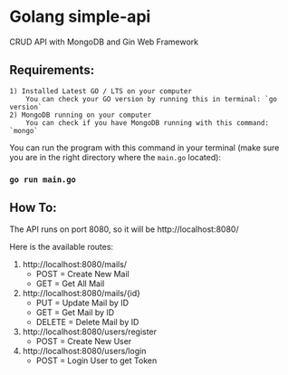 # Golang simple-api
CRUD API with MongoDB and Gin Web Framework
## Requirements:
    1) Installed Latest GO / LTS on your computer
        You can check your GO version by running this in terminal: `go version`
    2) MongoDB running on your computer
        You can check if you have MongoDB running with this command: `mongo`

You can run the program with this command in your terminal (make sure you are in the right directory where the `main.go` located):
### `go run main.go`

## How To:
The API runs on port 8080, so it will be http://localhost:8080/

Here is the available routes:
1) http://localhost:8080/mails/
    - POST = Create New Mail
    - GET = Get All Mail
2) http://localhost:8080/mails/{id}
    - PUT = Update Mail by ID
    - GET = Get Mail by ID
    - DELETE = Delete Mail by ID
3) http://localhost:8080/users/register
    - POST = Create New User
4) http://localhost:8080/users/login
    - POST = Login User to get Token

